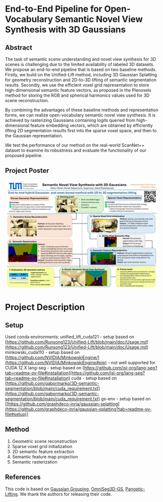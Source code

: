 # End-to-End Pipeline for Open-Vocabulary Semantic Novel View Synthesis with 3D Gaussians
## Abstract
The task of semantic scene understanding and novel view synthesis for 3D scenes is challenging due to the limited availability of labeled 3D datasets. We propose an end-to-end pipeline that is based on two baseline methods. Firstly, we build on the Unified-Lift method, including 3D Gaussian Splatting for geometry reconstruction and 2D-to-3D lifting of semantic segmentation results. Secondly, we use the efficient voxel grid representation to store high-dimensional semantic feature vectors, as proposed in the Plenoxels method for storing the RGB and spherical harmonics values used for 3D scene reconstruction. 

By combining the advantages of these baseline methods and representation forms, we can realize open-vocabulary semantic novel view synthesis. It is achieved by rasterizing Gaussians containing logits queried from high-dimensional feature embedding vectors, which are obtained by efficiently lifting 2D segmentation results first into the sparse voxel space, and then to the Gaussian representation.

We test the performance of our method on the real-world ScanNet++ dataset to examine its robustness and evaluate the functionality of our proposed pipeline.

## Project Poster
![image](poster/poster.png)

# Project Description
## Setup
Used conda environments:
unified_lift_cuda121 - setup based on [https://github.com/Runsong123/Unified-Lift/blob/main/doc/Usage.md](https://github.com/Runsong123/Unified-Lift/blob/main/doc/Usage.md)
minkowski_cuda110 - setup based on [https://github.com/NVIDIA/MinkowskiEngine/](https://github.com/NVIDIA/MinkowskiEngine#pip) - not well supported for CUDA 12.X 
lang-seg - setup based on [https://github.com/isl-org/lang-seg?tab=readme-ov-file#installation](https://github.com/isl-org/lang-seg?tab=readme-ov-file#installation)
cuda - setup based on [https://github.com/gabormarko/3D-semantic-segmentation/blob/main/cuda_requirement.txt](https://github.com/gabormarko/3D-semantic-segmentation/blob/main/cuda_requirement.txt)
gs-env - setup based on [[https://github.com/graphdeco-inria/gaussian-splatting](https://github.com/graphdeco-inria/gaussian-splatting?tab=readme-ov-file#setup)]

## Method
1. Geometric scene reconstruction
2. Sparse voxel grid initialization
3. 2D semantic feature extraction
4. Semantic feature map projection
5. Semantic rasterization


## References
This code is based on [Gaussian Grouping](https://github.com/lkeab/gaussian-grouping), [OmniSeg3D-GS](https://github.com/OceanYing/OmniSeg3D-GS), [Panoptic-Lifting](https://github.com/nihalsid/panoptic-lifting). We thank the authors for releasing their code. 




